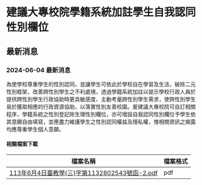 # 建議大專校院學籍系統加註學生自我認同性別欄位

## 最新消息

### 2024-06-04 最新消息

為使學校尊重學生的性別認同，並讓學生可依此於學校自在學習及生活，破除二元性別框架，改善跨性別學生之不利處境，透過學籍系統加註以提示學校行政人員於提供跨性別學生行政協助時更具敏感度、主動考量跨性別學生需求，使跨性別學生易於獲取相應的行政資源協助，以落實性別友善校園。爰建議大專校院可自訂相關程序，學籍系統之性別登記除生理性別欄位，亦可增設自我認同性別欄位予學生依其意願自由填寫，並應盡力維護學生之性別認同權益及隱私權，惟相關資訊之揭露均應尊重學生個人意願。

#### 相關檔案下載

| 檔案名稱 | 檔案格式 |
| -------- | -------- |
| [113年6月4日臺教學(三)字第1132802543號函-2.pdf](https://www.gender.edu.tw/web/upload/news/113年6月4日臺教學\(三\)字第1132802543號函-2.pdf "另開視窗-檔案下載-113年6月4日臺教學(三)字第1132802543號函-2.pdf") | pdf |